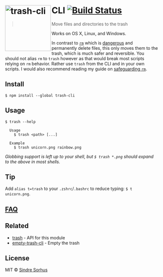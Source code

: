 # [<img src="https://cdn.rawgit.com/sindresorhus/trash/1cdbd660976d739eeb45447bb6b62c41ac4a3ecf/media/logo.svg" width="150" align="left" alt="trash-cli">](https://github.com/sindresorhus/trash)CLI [![Build Status](https://travis-ci.org/sindresorhus/trash-cli.svg?branch=master)](https://travis-ci.org/sindresorhus/trash-cli)

> Move files and directories to the trash

Works on OS X, Linux, and Windows.

In contrast to [`rm`](http://en.wikipedia.org/wiki/Rm_(Unix)) which is [dangerous](http://docstore.mik.ua/orelly/unix3/upt/ch14_03.htm) and permanently delete files, this only moves them to the trash, which is much safer and reversible. You should not alias `rm` to `trash` however as that would break most scripts relying on `rm` behavior. Rather use `trash` from the CLI and in your own scripts. I would also recommend reading my guide on [safeguarding `rm`](https://github.com/sindresorhus/guides/blob/master/how-not-to-rm-yourself.md#safeguard-rm).


## Install

```
$ npm install --global trash-cli
```


## Usage

```
$ trash --help

  Usage
    $ trash <path> [...]

  Example
    $ trash unicorn.png rainbow.png
```

*Globbing support is left up to your shell, but `$ trash *.png` should expand to the above in most shells.*


## Tip

Add `alias t=trash` to your `.zshrc`/`.bashrc` to reduce typing: `$ t unicorn.png`.


## [FAQ](https://github.com/sindresorhus/trash#faq)


## Related

- [trash](https://github.com/sindresorhus/trash) - API for this module
- [empty-trash-cli](https://github.com/sindresorhus/empty-trash-cli) - Empty the trash


## License

MIT © [Sindre Sorhus](http://sindresorhus.com)

